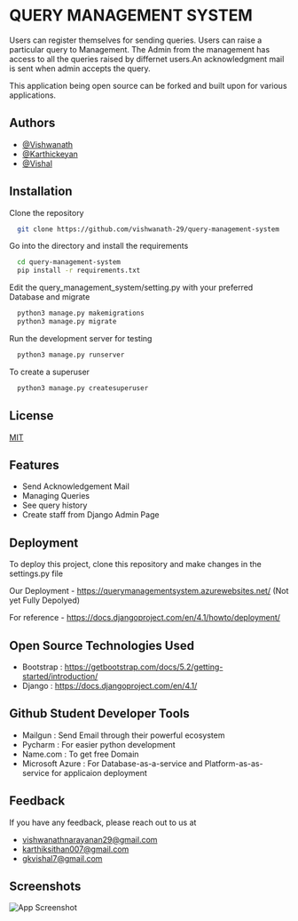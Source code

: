 
# QUERY MANAGEMENT SYSTEM
Users can register themselves for sending queries. 
Users can raise a particular query to Management. 
The Admin from the management has access to all the queries raised by differnet users.An acknowledgment mail is sent when admin accepts the query.

This application being open source can be forked and built upon for various applications.

## Authors

- [@Vishwanath](https://github.com/vishwanath-29)
- [@Karthickeyan](https://github.com/karthickeyan03)
- [@Vishal](https://github.com/gkvishal7)


## Installation

Clone the repository 
```bash
  git clone https://github.com/vishwanath-29/query-management-system
```

Go into the directory and install the requirements
```bash
  cd query-management-system
  pip install -r requirements.txt
```
Edit the query_management_system/setting.py with your preferred Database and migrate
```bash
  python3 manage.py makemigrations
  python3 manage.py migrate
```
Run the development server for testing
```bash
  python3 manage.py runserver
```
To create a superuser 
```bash
  python3 manage.py createsuperuser
```
## License

[MIT](https://choosealicense.com/licenses/mit/)


## Features

- Send Acknowledgement Mail
- Managing Queries
- See query history
- Create staff from Django Admin Page


## Deployment

To deploy this project, clone this repository and make changes in the settings.py file

Our Deployment - https://querymanagementsystem.azurewebsites.net/ (Not yet Fully Depolyed)

For reference - https://docs.djangoproject.com/en/4.1/howto/deployment/ 



## Open Source Technologies Used

- Bootstrap : https://getbootstrap.com/docs/5.2/getting-started/introduction/
- Django : https://docs.djangoproject.com/en/4.1/


## Github Student Developer Tools
- Mailgun : Send Email through their powerful ecosystem
- Pycharm : For easier python development
- Name.com : To get free Domain
- Microsoft Azure : For Database-as-a-service and Platform-as-as-service for applicaion deployment

## Feedback

If you have any feedback, please reach out to us at 
- vishwanathnarayanan29@gmail.com
- karthiksithan007@gmail.com
- gkvishal7@gmail.com


## Screenshots

![App Screenshot](https://via.placeholder.com/468x300?text=App+Screenshot+Here)

